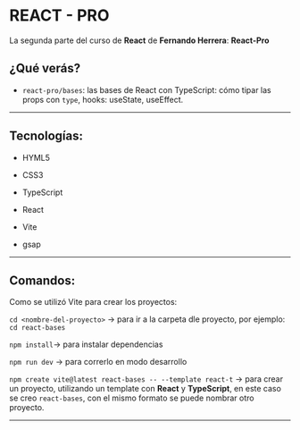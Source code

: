 # REACT - PRO

La segunda parte del curso de **React** de **Fernando Herrera**: **React-Pro**

## ¿Qué verás?

- `react-pro/bases`: las bases de React con TypeScript: cómo tipar las props con `type`, hooks: useState, useEffect.

---

## Tecnologías:

- HYML5

- CSS3

- TypeScript

- React

- Vite

- gsap

---

## Comandos:

Como se utilizó Vite para crear los proyectos:

`cd <nombre-del-proyecto>` -> para ir a la carpeta dle proyecto, por ejemplo: `cd react-bases`

`npm install`-> para instalar dependencias

`npm run dev` -> para correrlo en modo desarrollo


`npm create vite@latest react-bases -- --template react-t` -> para crear un proyecto, utilizando un template con **React** y **TypeScript**, en este caso se creo `react-bases`, con el mismo formato se puede nombrar otro proyecto.

---
